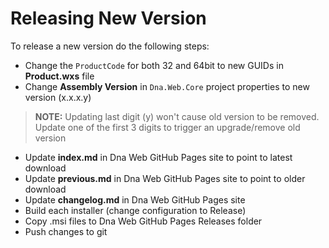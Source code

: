 # Releasing New Version

To release a new version do the following steps:

- Change the `ProductCode` for both 32 and 64bit to new GUIDs in **Product.wxs** file
- Change **Assembly Version** in `Dna.Web.Core` project properties to new version (x.x.x.y)

> **NOTE:** Updating last digit (y) won't cause old version to be removed. Update one of the first 3 digits to trigger an upgrade/remove old version

- Update **index.md** in Dna Web GitHub Pages site to point to latest download
- Update **previous.md** in Dna Web GitHub Pages site to point to older download
- Update **changelog.md** in Dna Web GitHub Pages site
- Build each installer (change configuration to Release)
- Copy .msi files to Dna Web GitHub Pages Releases folder
- Push changes to git

